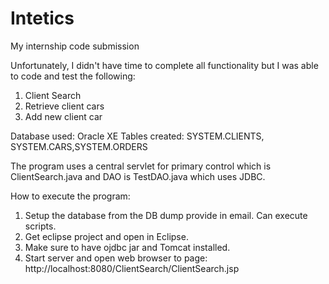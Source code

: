# Intetics
My internship code submission

Unfortunately, I didn't have time to complete all functionality but I was able to code and test the following:
1. Client Search
2. Retrieve client cars
3. Add new client car

Database used: Oracle XE
Tables created: SYSTEM.CLIENTS, SYSTEM.CARS,SYSTEM.ORDERS

The program uses a central servlet for primary control which is ClientSearch.java and DAO is TestDAO.java which uses JDBC.

How to execute the program:
1. Setup the database from the DB dump provide in email.  Can execute scripts.
2. Get eclipse project and open in Eclipse.
3. Make sure to have ojdbc jar and Tomcat installed.
4. Start server and open web browser to page: http://localhost:8080/ClientSearch/ClientSearch.jsp



